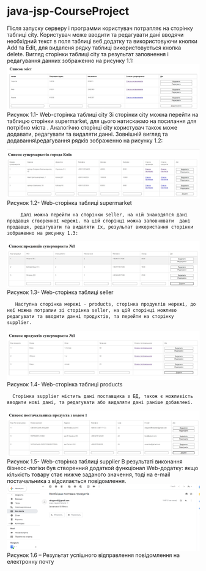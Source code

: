 # java-jsp-CourseProject
Після запуску серверу і программи користувач потрапляє на сторінку таблиці сity. Користувач може вводити та редагувати дані вводячи необхідний текст в поля таблиці веб додатку та використовуючи кнопки Add та Edit, для видаленя рядку таблиці використовуеться кнопка delete. Вигляд сторінки таблиці сity та результат заповнення і редагування данних зображенно на рисунку 1.1:
 ![Image alt](https://github.com/4believy/java-jsp-CourseProject/blob/master/1.png)
Рисунок 1.1- Web-cторінка таблиці сity
         Зі сторінки сity можна перейти на таблицю сторінки supermarket, для цього натискаємо на посилання для потрібно міста . Аналогічно сторінці сity користувач також може додавати, редагувати та видаляти данні. Зовнішній вигляд та додавання\редагування рядків зображенно на рисунку 1.2:

 ![Image alt](https://github.com/4believy/java-jsp-CourseProject/blob/master/2.png)
Рисунок 1.2- Web-cторінка таблиці supermarket

         Далі можна перейти на сторінки seller, на ній знаходятся дані продавця створенної мережі. На цій сторінці можна заповнювати  дані продавця, редагувати та видаляти їх, результат використання сторінки зображенно на рисунку 1.3:
  ![Image alt](https://github.com/4believy/java-jsp-CourseProject/blob/master/3.png)
Рисунок 1.3- Web-cторінка таблиці seller

       Наступна сторінка мережі - products, сторінка продуктів мережі, до неї можна потрапии зі сторінка seller, на цій сторінці можливо редагувати та вводити данні продуктів, та перейти на сторінку supplier. 
 ![Image alt](https://github.com/4believy/java-jsp-CourseProject/blob/master/4.png)
Рисунок 1.4- Web-cторінка таблиці products

      Сторінка supplier містить дані поставщика з БД, також є можливість вводити нові дані, та редагувати або видаляти дані раніше добавлені.
 ![Image alt](https://github.com/4believy/java-jsp-CourseProject/blob/master/5.png)
Рисунок 1.5- Web-cторінка таблиці supplier
       В результаті виконання бізнесс-логіки був створенний додаткой функціонал Web-додатку: якщо кількість товару стає нижче заданого значення, тоді на е-mail постачальника з відсилається повідомлення.
 ![Image alt](https://github.com/4believy/java-jsp-CourseProject/blob/master/6.png)
Рисунок 1.6 – Результат успішного відправлення повідомлення на електронну почту


